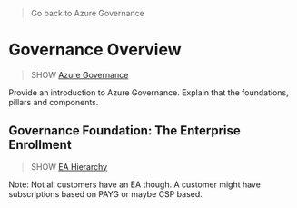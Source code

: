 > Go back to Azure Governance

# Governance Overview

> SHOW [Azure Governance](https://docs.microsoft.com/en-us/azure/azure-resource-manager/resource-manager-subscription-governance#need-for-governance)

Provide an introduction to Azure Governance. Explain that the foundations, pillars and components.

## Governance Foundation: The Enterprise Enrollment

> SHOW [EA Hierarchy](https://docs.microsoft.com/en-us/azure/azure-resource-manager/resource-manager-subscription-governance#define-your-hierarchy)

Note: Not all customers have an EA though. A customer might have subscriptions based on PAYG or maybe CSP based.